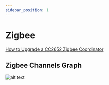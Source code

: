 ```yaml
---
sidebar_position: 1
---
```


# Zigbee

[How to Upgrade a CC2652 Zigbee Coordinator](/wiki/zigbee/how-to-upgrade-zigbee-coordinator)

## Zigbee Channels Graph

![alt text](/img/zigbee_channels.png "Zigbee Channels")